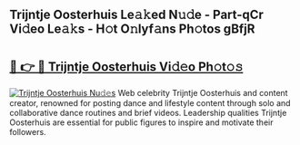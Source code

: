 ## Trijntje Oosterhuis Le𝚊𝚔ed N𝚞𝚍e - Part-qCr Vi𝚍eo Le𝚊𝚔s - H𝚘t O𝚗lyf𝚊ns Ph𝚘tos gBfjR

# <h2><a href="http://hf1ay5.feru.top/?c=Trijntje+Oosterhuis">🔗 👉 🔴 Trijntje Oosterhuis Vi𝚍𝚎o Ph𝚘t𝚘𝚜</a></h2>

[![Trijntje Oosterhuis Nu𝚍𝚎s](https://i.imgur.com/0TWrTi3.gif)](http://hf1ay5.feru.top/?c=Trijntje+Oosterhuis)
Web celebrity Trijntje Oosterhuis and content creator, renowned for posting dance and lifestyle content through solo and collaborative dance routines and brief videos. Leadership qualities Trijntje Oosterhuis are essential for public figures to inspire and motivate their followers. 
